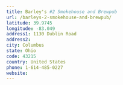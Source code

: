 ```yaml
---
title: Barley's #2 Smokehouse and Brewpub
url: /barleys-2-smokehouse-and-brewpub/
latitude: 39.9745
longitude: -83.049
address1: 1130 Dublin Road
address2: 
city: Columbus
state: Ohio
code: 43215
country: United States
phone: 1-614-485-0227
website: 
---
```


